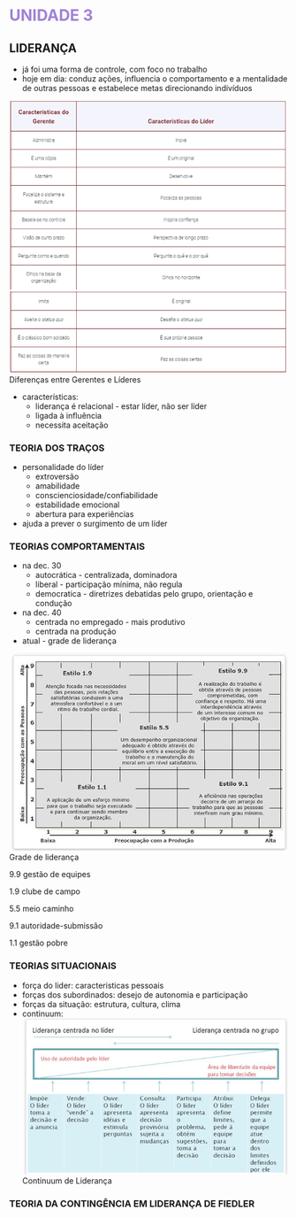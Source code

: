 # <span style="color:#A082D6">**UNIDADE 3**</span>

## LIDERANÇA

- já foi uma forma de controle, com foco no trabalho
- hoje em dia: conduz ações, influencia o comportamento e a mentalidade de outras pessoas e estabelece metas direcionando indivíduos


![](./assets/lideres1.png)
![](./assets/lideres2.png)
<fig>Diferenças entre Gerentes e Líderes</fig>

- características:
    - liderança é relacional - estar líder, não ser líder
    - ligada à influência
    - necessita aceitação

### TEORIA DOS TRAÇOS

- personalidade do líder
    - extroversão
    - amabilidade
    - conscienciosidade/confiabilidade
    - estabilidade emocional
    - abertura para experiências
- ajuda a prever o surgimento de um líder

### TEORIAS COMPORTAMENTAIS

- na dec. 30
    - autocrática - centralizada, dominadora
    - liberal - participação mínima, não regula
    - democratica - diretrizes debatidas pelo grupo, orientação e condução
- na dec. 40
    - centrada no empregado - mais produtivo
    - centrada na produção
- atual - grade de liderança
    
![](./assets/grade_de_lideranca.png)
<fig>Grade de liderança</fig>

9.9 gestão de equipes

1.9 clube de campo

5.5 meio caminho

9.1 autoridade-submissão

1.1 gestão pobre

### TEORIAS SITUACIONAIS

- força do lider: caracteristicas pessoais
- forças dos subordinados: desejo de autonomia e participação
- forças da situação: estrutura, cultura, clima
- continuum: 
![](./assets/continuum.png)
<fig>Continuum de Liderança</fig>

### TEORIA DA CONTINGÊNCIA EM LIDERANÇA DE FIEDLER


